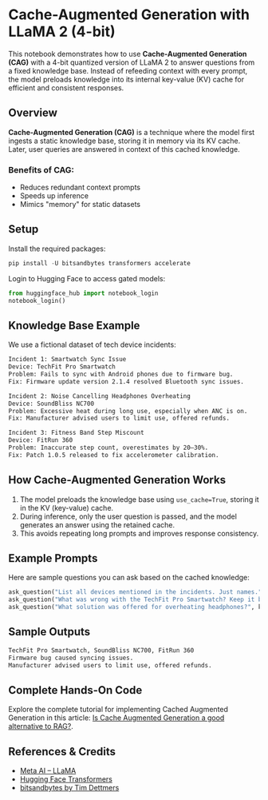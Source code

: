 # Cache-Augmented Generation with LLaMA 2 (4-bit)

This notebook demonstrates how to use **Cache-Augmented Generation (CAG)** with a 4-bit quantized version of LLaMA 2 to answer questions from a fixed knowledge base. Instead of refeeding context with every prompt, the model preloads knowledge into its internal key-value (KV) cache for efficient and consistent responses.

## Overview

**Cache-Augmented Generation (CAG)** is a technique where the model first ingests a static knowledge base, storing it in memory via its KV cache. Later, user queries are answered in context of this cached knowledge.

### Benefits of CAG:
- Reduces redundant context prompts
- Speeds up inference
- Mimics "memory" for static datasets

## Setup

Install the required packages:
```python
pip install -U bitsandbytes transformers accelerate
```

Login to Hugging Face to access gated models:
```python
from huggingface_hub import notebook_login
notebook_login()
```

## Knowledge Base Example
We use a fictional dataset of tech device incidents:

```bash
Incident 1: Smartwatch Sync Issue
Device: TechFit Pro Smartwatch
Problem: Fails to sync with Android phones due to firmware bug.
Fix: Firmware update version 2.1.4 resolved Bluetooth sync issues.

Incident 2: Noise Cancelling Headphones Overheating
Device: SoundBliss NC700
Problem: Excessive heat during long use, especially when ANC is on.
Fix: Manufacturer advised users to limit use, offered refunds.

Incident 3: Fitness Band Step Miscount
Device: FitRun 360
Problem: Inaccurate step count, overestimates by 20–30%.
Fix: Patch 1.0.5 released to fix accelerometer calibration.

```

## How Cache-Augmented Generation Works

1. The model preloads the knowledge base using `use_cache=True`, storing it in the KV (key-value) cache.
2. During inference, only the user question is passed, and the model generates an answer using the retained cache.
3. This avoids repeating long prompts and improves response consistency.

## Example Prompts

Here are sample questions you can ask based on the cached knowledge:

```python
ask_question("List all devices mentioned in the incidents. Just names.", kv_cache)
ask_question("What was wrong with the TechFit Pro Smartwatch? Keep it brief.", kv_cache)
ask_question("What solution was offered for overheating headphones?", kv_cache)

```

## Sample Outputs
```bash
TechFit Pro Smartwatch, SoundBliss NC700, FitRun 360
Firmware bug caused syncing issues.
Manufacturer advised users to limit use, offered refunds.
```
## Complete Hands-On Code
Explore the complete tutorial for implementing Cached Augmented Generation in this article: [Is Cache Augmented Generation a good alternative to RAG?](https://www.projectpro.io/article/cache-augmented-generation/1118).

## References & Credits

- [Meta AI – LLaMA](https://ai.meta.com/llama/)
- [Hugging Face Transformers](https://github.com/huggingface/transformers)
- [bitsandbytes by Tim Dettmers](https://github.com/TimDettmers/bitsandbytes)


